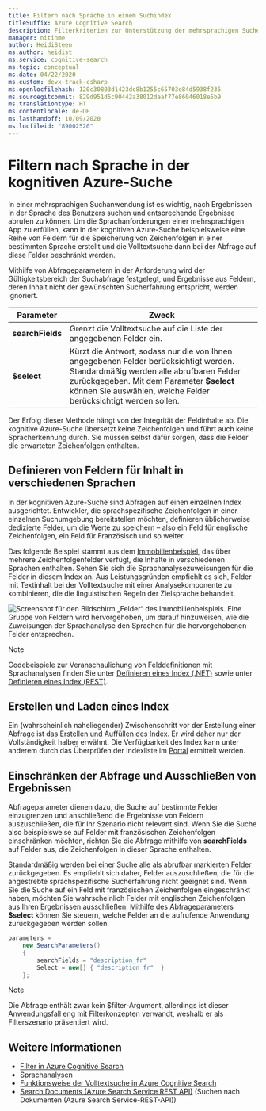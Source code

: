 ```yaml
---
title: Filtern nach Sprache in einem Suchindex
titleSuffix: Azure Cognitive Search
description: Filterkriterien zur Unterstützung der mehrsprachigen Suche, wobei der Gültigkeitsbereich der Suchabfrage auf sprachspezifische Felder festgelegt wird.
manager: nitinme
author: HeidiSteen
ms.author: heidist
ms.service: cognitive-search
ms.topic: conceptual
ms.date: 04/22/2020
ms.custom: devx-track-csharp
ms.openlocfilehash: 120c30803d1423dc8b1255c65703e84d5938f235
ms.sourcegitcommit: 829d951d5c90442a38012daaf77e86046018e5b9
ms.translationtype: HT
ms.contentlocale: de-DE
ms.lasthandoff: 10/09/2020
ms.locfileid: "89002520"
---
```

# <a name="how-to-filter-by-language-in-azure-cognitive-search"></a>Filtern nach Sprache in der kognitiven Azure-Suche 

In einer mehrsprachigen Suchanwendung ist es wichtig, nach Ergebnissen in der Sprache des Benutzers suchen und entsprechende Ergebnisse abrufen zu können. Um die Sprachanforderungen einer mehrsprachigen App zu erfüllen, kann in der kognitiven Azure-Suche beispielsweise eine Reihe von Feldern für die Speicherung von Zeichenfolgen in einer bestimmten Sprache erstellt und die Volltextsuche dann bei der Abfrage auf diese Felder beschränkt werden.

Mithilfe von Abfrageparametern in der Anforderung wird der Gültigkeitsbereich der Suchabfrage festgelegt, und Ergebnisse aus Feldern, deren Inhalt nicht der gewünschten Sucherfahrung entspricht, werden ignoriert.

| Parameter | Zweck |
|-----------|--------------|
| **searchFields** | Grenzt die Volltextsuche auf die Liste der angegebenen Felder ein. |
| **$select** | Kürzt die Antwort, sodass nur die von Ihnen angegebenen Felder berücksichtigt werden. Standardmäßig werden alle abrufbaren Felder zurückgegeben. Mit dem Parameter **$select** können Sie auswählen, welche Felder berücksichtigt werden sollen. |

Der Erfolg dieser Methode hängt von der Integrität der Feldinhalte ab. Die kognitive Azure-Suche übersetzt keine Zeichenfolgen und führt auch keine Spracherkennung durch. Sie müssen selbst dafür sorgen, dass die Felder die erwarteten Zeichenfolgen enthalten.

## <a name="define-fields-for-content-in-different-languages"></a>Definieren von Feldern für Inhalt in verschiedenen Sprachen

In der kognitiven Azure-Suche sind Abfragen auf einen einzelnen Index ausgerichtet. Entwickler, die sprachspezifische Zeichenfolgen in einer einzelnen Suchumgebung bereitstellen möchten, definieren üblicherweise dedizierte Felder, um die Werte zu speichern – also ein Feld für englische Zeichenfolgen, ein Feld für Französisch und so weiter. 

Das folgende Beispiel stammt aus dem [Immobilienbeispiel](search-get-started-portal.md), das über mehrere Zeichenfolgenfelder verfügt, die Inhalte in verschiedenen Sprachen enthalten. Sehen Sie sich die Sprachanalysezuweisungen für die Felder in diesem Index an. Aus Leistungsgründen empfiehlt es sich, Felder mit Textinhalt bei der Volltextsuche mit einer Analysekomponente zu kombinieren, die die linguistischen Regeln der Zielsprache behandelt.

  ![Screenshot für den Bildschirm „Felder“ des Immobilienbeispiels. Eine Gruppe von Feldern wird hervorgehoben, um darauf hinzuweisen, wie die Zuweisungen der Sprachanalyse den Sprachen für die hervorgehobenen Felder entsprechen.](./media/search-filters-language/lang-fields.png)

> [!Note]
> Codebeispiele zur Veranschaulichung von Felddefinitionen mit Sprachanalysen finden Sie unter [Definieren eines Index (.NET)](./search-get-started-dotnet.md) sowie unter [Definieren eines Index (REST)](./search-get-started-powershell.md).

## <a name="build-and-load-an-index"></a>Erstellen und Laden eines Index

Ein (wahrscheinlich naheliegender) Zwischenschritt vor der Erstellung einer Abfrage ist das [Erstellen und Auffüllen des Index](./search-get-started-dotnet.md). Er wird daher nur der Vollständigkeit halber erwähnt. Die Verfügbarkeit des Index kann unter anderem durch das Überprüfen der Indexliste im [Portal](https://portal.azure.com) ermittelt werden.

## <a name="constrain-the-query-and-trim-results"></a>Einschränken der Abfrage und Ausschließen von Ergebnissen

Abfrageparameter dienen dazu, die Suche auf bestimmte Felder einzugrenzen und anschließend die Ergebnisse von Feldern auszuschließen, die für Ihr Szenario nicht relevant sind. Wenn Sie die Suche also beispielsweise auf Felder mit französischen Zeichenfolgen einschränken möchten, richten Sie die Abfrage mithilfe von **searchFields** auf Felder aus, die Zeichenfolgen in dieser Sprache enthalten. 

Standardmäßig werden bei einer Suche alle als abrufbar markierten Felder zurückgegeben. Es empfiehlt sich daher, Felder auszuschließen, die für die angestrebte sprachspezifische Sucherfahrung nicht geeignet sind. Wenn Sie die Suche auf ein Feld mit französischen Zeichenfolgen eingeschränkt haben, möchten Sie wahrscheinlich Felder mit englischen Zeichenfolgen aus Ihren Ergebnissen ausschließen. Mithilfe des Abfrageparameters **$select** können Sie steuern, welche Felder an die aufrufende Anwendung zurückgegeben werden sollen.

```csharp
parameters =
    new SearchParameters()
    {
        searchFields = "description_fr" 
        Select = new[] { "description_fr"  }
    };
```
> [!Note]
> Die Abfrage enthält zwar kein $filter-Argument, allerdings ist dieser Anwendungsfall eng mit Filterkonzepten verwandt, weshalb er als Filterszenario präsentiert wird.

## <a name="see-also"></a>Weitere Informationen

+ [Filter in Azure Cognitive Search](search-filters.md)
+ [Sprachanalysen](/rest/api/searchservice/language-support)
+ [Funktionsweise der Volltextsuche in Azure Cognitive Search](search-lucene-query-architecture.md)
+ [Search Documents (Azure Search Service REST API)](/rest/api/searchservice/search-documents) (Suchen nach Dokumenten (Azure Search Service-REST-API))